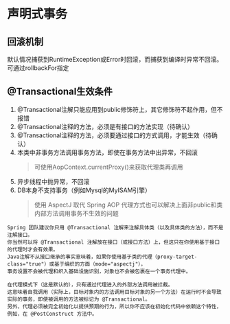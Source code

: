 # 声明式事务
## 回滚机制
默认情况捕获到RuntimeException或Error时回滚，而捕获到编译时异常不回滚。可通过rollbackFor指定

## @Transactional生效条件
1. @Transactional注解只能应用到public修饰符上，其它修饰符不起作用，但不报错
2. @Transactional注释的方法，必须是有接口的方法实现（待确认）
3. @Transactional注释的方法，必须要通过接口的方式调用，才能生效（待确认）
4. 本类中非事务方法调用事务方法，即使在事务方法中出异常，不回滚
   > 可使用AopContext.currentProxy()来获取代理类再调用
5. 异步线程中抛异常，不回滚
6. DB本身不支持事务（例如Mysql的MyISAM引擎）
   > 使用 AspectJ 取代 Spring AOP 代理方式也可以解决上面非public和类内部方法调用事务不生效的问题

```
Spring 团队建议你只用 @Transactional 注解来注解具体类（以及具体类的方法），而不是注解接口。
你当然可以将 @Transactional 注解放在接口（或接口方法）上，但这只在你使用基于接口的代理时才会有效果。
Java注解不从接口继承的事实意味着，如果你使用基于类的代理（proxy-target-class="true"）或基于编织的方面（mode="aspectj"），
事务设置不会被代理和织入基础设施识别，对象也不会被包裹在一个事务代理中。
```

```
在代理模式下（这是默认的），只有通过代理进入的外部方法调用被拦截。
这意味着自我调用（实际上，目标对象内的方法调用目标对象的另一个方法）在运行时不会导致实际的事务，即使被调用的方法被标记为 @Transactional。
另外，代理必须被完全初始化以提供预期的行为，所以你不应该在初始化代码中依赖这个特性，例如，在 @PostConstruct 方法中。
```
